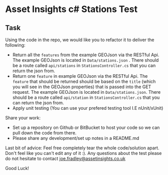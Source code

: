 # Asset Insights c# Stations Test

## Task

Using the code in the repo, we would like you to refactor it to deliver the following:

- Return all the `features` from the example GEOJson via the RESTful Api. The example GEOJson is located in `Data/stations.json` . There should be a route called `api/stations` in `StationsController.cs` that you can return the json from.
- Return one `feature` in example GEOJson via the RESTful Api. The `feature` that should be returned should be based on the `title` (which you will see in the GEOJson properties) that is passed into the GET request. The example GEOJson is located in `Data/stations.json`. There should be a route called `api/station` in `StationsController.cs` that you can return the json from.
- Apply unit testing (You can use your prefered testing tool I.E nUnit/xUnit)

Share your work:

- Set up a repository on Github or BitBucket to host your code so we can pull down the code from there.
- Please share any development/set up notes in a README.md

Last bit of advice:
Feel free completely tear the whole code/solution apart. Don't feel like you can't edit any of it :). Any questions about the test please do not hesitate to contact joe.fradley@assetinsights.co.uk

Good Luck!
